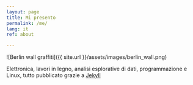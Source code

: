 ```yaml
---
layout: page
title: Mi presento
permalink: /me/
lang: it
ref: about

---
```


![Berlin wall graffiti]({{ site.url }}/assets/images/berlin_wall.png)

Elettronica, lavori in legno, analisi esplorative di dati, programmazione e Linux, tutto pubblicato grazie a [Jekyll](https://jekyllrb.com/)
